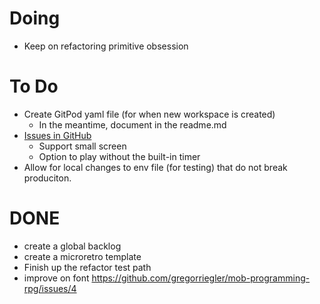 # Doing
- Keep on refactoring primitive obsession

# To Do
- Create GitPod yaml file (for when new workspace is created)
    - In the meantime, document in the readme.md
- [Issues in GitHub](https://github.com/gregorriegler/mob-programming-rpg/issues)
    - Support small screen
    - Option to play without the built-in timer
- Allow for local changes to env file (for testing) that do not break produciton.

# DONE
- create a global backlog
- create a microretro template
- Finish up the refactor test path
- improve on font https://github.com/gregorriegler/mob-programming-rpg/issues/4
